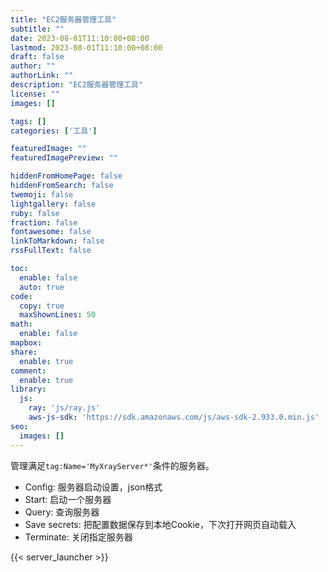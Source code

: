 ```yaml
---
title: "EC2服务器管理工具"
subtitle: ""
date: 2023-08-01T11:10:00+08:00
lastmod: 2023-08-01T11:10:00+08:00
draft: false
author: ""
authorLink: ""
description: "EC2服务器管理工具"
license: ""
images: []

tags: []
categories: ['工具']

featuredImage: ""
featuredImagePreview: ""

hiddenFromHomePage: false
hiddenFromSearch: false
twemoji: false
lightgallery: false
ruby: false
fraction: false
fontawesome: false
linkToMarkdown: false
rssFullText: false

toc:
  enable: false
  auto: true
code:
  copy: true
  maxShownLines: 50
math:
  enable: false
mapbox:
share:
  enable: true
comment:
  enable: true
library:
  js:
    ray: 'js/ray.js'
    aws-js-sdk: 'https://sdk.amazonaws.com/js/aws-sdk-2.933.0.min.js'
seo:
  images: []
---
```

<!-- 正文 -->
管理满足`tag:Name='MyXrayServer*'`条件的服务器。

- Config: 服务器启动设置，json格式
- Start: 启动一个服务器
- Query: 查询服务器
- Save secrets: 把配置数据保存到本地Cookie，下次打开网页自动载入
- Terminate: 关闭指定服务器

{{< server_launcher >}}

